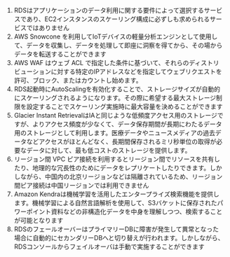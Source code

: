 1. RDSはアプリケーションのデータ利用に関する要件によって選択するサービスであり、EC2インスタンスのスケーリング構成に必ずしも求められるサービスではありません
2. AWS Snowcone を利用してIoTデバイスの軽量分析エンジンとして使用して、データを収集し、データを処理して即座に洞察を得てから、その場からデータを転送することができます
3. AWS WAF はウェブ ACL で指定した条件に基づいて、それらのディストリビューションに対する特定のIPアドレスなどを指定してウェブリクエストを許可、ブロック、またはカウントし始めます。
4. RDS起動時にAutoScalingを有効化することで、ストレージサイズが自動的にスケーリングされるようになります。その際に希望する最大ストレージ制限を設定することでスケーリング実施時に最大容量を決めることができます
5. Glacier Instant RetrievalはIAと同じような低頻度アクセス用のストレージですが、よりアクセス頻度が少なくて、データ保存期間が長期にわたるデータ用のストレージとして利用します。医療データやニュースメディアの過去データなどアクセスがほとんどなく、長期間保存されるミリ秒単位の取得が必要なデータに対して、最も低コストのストレージを提供します。
6. リージョン間 VPC ピア接続を利用するとリージョン間でリソースを共有したり、地理的な冗長性のためにデータをレプリケートしたりできます。しかしながら、中国内の北京リージョンなどは隔離されているため、リージョン間ピア接続は中国リージョンでは利用できません
7. Amazon Kendraは機械学習を活用したエンタープライズ検索機能を提供します。機械学習による自然言語解析を使用して、S3バケットに保存されたパワーポイント資料などの非構造化データを中身を理解しつつ、検索することが可能となります
8. RDSのフェールオーバーはプライマリーDBに障害が発生して異常となった場合に自動的にセカンダリーDBへと切り替えが行われます。しかしながら、RDSコンソールからフェイルオーバは手動で実施することができます
